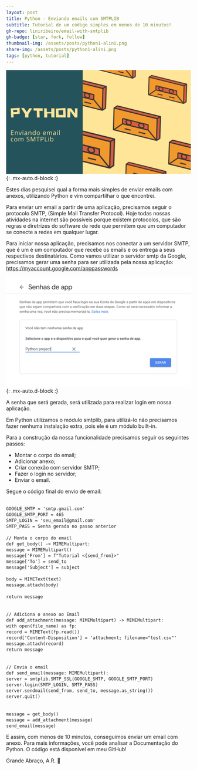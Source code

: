 ```yaml
---
layout: post
title: Python - Enviando emails com SMTPLIB
subtitle: Tutorial de um código simples em menos de 10 minutos!
gh-repo: liniribeiro/email-with-smtplib
gh-badge: [star, fork, follow]
thumbnail-img: /assets/posts/python1-alini.png
share-img: /assets/posts/python1-alini.png
tags: [python, tutorial]
---
```

![pythonlini1](/assets/posts/python1-alini.png){: .mx-auto.d-block :}

Estes dias pesquisei qual a forma mais simples de enviar emails com anexos, utilizando Python e vim compartilhar o que encontrei.

Para enviar um email a partir de uma aplicação, precisamos seguir o protocolo SMTP, (Simple Mail Transfer Protocol). Hoje todas nossas atividades na internet são possíveis porque existem protocolos, que são regras e diretrizes do software de rede que permitem que um computador se conecte a redes em qualquer lugar. 

Para iniciar nossa aplicação, precisamos nos conectar a um servidor SMTP, que é um é um computador que recebe os emails e os entrega a seus respectivos destinatários.
Como vamos utilizar o servidor smtp da Google, precisamos gerar uma senha para ser utilizada pela nossa aplicação: https://myaccount.google.com/apppasswords

![pythonlini12](/assets/posts/senha-google.png){: .mx-auto.d-block :}

A senha que será gerada, será utilizada para realizar login em nossa aplicação.

Em Python utilizamos o módulo smtplib, para utilizá-lo não precisamos fazer nenhuma instalação extra, pois ele é um módulo built-in.

Para a construção da nossa funcionalidade  precisamos seguir os seguintes passos:

- Montar o corpo do email;
- Adicionar anexo;
- Criar conexão com servidor SMTP;
- Fazer o login no servidor;
- Enviar o email.

Segue o código final do envio de email:
~~~

GOOGLE_SMTP = 'smtp.gmail.com'
GOOGLE_SMTP_PORT = 465
SMTP_LOGIN = 'seu_email@gmail.com'
SMTP_PASS = Senha gerada no passo anterior

// Monta o corpo do email
def get_body() -> MIMEMultipart:
message = MIMEMultipart()
message['From'] = f"Tutorial <{send_from}>"
message['To'] = send_to
message['Subject'] = subject

body = MIMEText(text)
message.attach(body)

return message


// Adiciona o anexo ao Email
def add_attachment(message: MIMEMultipart) -> MIMEMultipart:
with open(file_name) as fp:
record = MIMEText(fp.read())
record['Content-Disposition'] = 'attachment; filename="test.csv"'
message.attach(record)
return message


// Envia o email
def send_email(message: MIMEMultipart):
server = smtplib.SMTP_SSL(GOOGLE_SMTP, GOOGLE_SMTP_PORT)
server.login(SMTP_LOGIN, SMTP_PASS)
server.sendmail(send_from, send_to, message.as_string())
server.quit()


message = get_body()
message = add_attachment(message)
send_email(message)

~~~

E assim, com menos de 10 minutos, conseguimos enviar um email com anexo.
Para mais informações, você pode analisar a Documentação do Python.
O código está disponível em meu GitHub!

Grande Abraço, A.R. 🙂